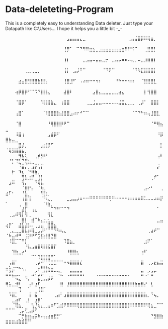 # Data-deleteting-Program
This is a completely easy to understanding Data deleter.
Just type your Datapath like C:\Users\...
I hope it helps you a little bit -_-

⠀⠀⠀⠀⠀⠀⠀⠀⠀⠀⠀⠀⠀⠀⠀⠀⠀⠀⠀⣠⣤⣤⣤⣄⣀⠀⠀⠀⠀⠀⠀⠀⠀⠀⠀⠀⠀⠀⢀⣤⣬⣿⡿⠿⢿⣶⡀⠀⠀⠀⠀⠀⠀⠀⠀⠀⠀⠀⠀⠀⠀⠀⠀⠀⠀
⠀⠀⠀⠀⠀⠀⠀⠀⠀⠀⠀⠀⠀⠀⠀⠀⠀⠀⢸⡿⠁⠀⠉⠙⠻⠿⣶⣦⣀⣠⣤⣤⣤⣤⣤⣤⣶⠿⠟⠫⠉⠀⠀⢀⣿⣿⡇⠀⠀⠀⠀⠀⠀⠀⠀⠀⠀⠀⠀⠀⠀⠀⠀⠀⠀
⠀⠀⠀⠀⠀⠀⠀⠀⠀⠀⠀⠀⠀⠀⠀⠀⠀⠀⢸⡇⠀⠀⠀⠀⣀⣠⣤⠤⣤⣤⣀⡒⠀⣀⣤⡤⠶⠶⠤⣄⡀⠤⣀⣸⣿⣿⡇⠀⠀⠀⠀⠀⠀⠀⠀⠀⠀⠀⠀⠀⠀⠀⠀⠀⠀
⠀⠀⠀⠀⠀⠀⢀⣀⢀⣀⡀⠀⠀⠀⠀⠀⠀⠀⢸⡇⠀⣠⡼⠛⠉⠀⠀⠀⠀⠀⠈⠙⠟⠉⠀⠀⠀⠀⠀⠈⠙⠳⣏⣿⣿⣿⡇⠀⠀⠀⠀⠀⠀⠀⠀⠀⠀⠀⠀⠀⠀⠀⠀⠀⠀
⠀⠀⠀⠀⣴⣤⣿⣻⣿⣿⣷⣿⣧⠀⠀⠀⠀⠀⢸⣿⣸⠋⠀⠠⠴⠶⠒⠒⠲⠆⠀⠀⠀⠀⠘⠓⠒⠒⠲⠶⠀⠀⠈⣿⣿⣿⣇⠀⠀⠀⠀⠀⠀⠀⠀⠀⠀⠀⠀⠀⠀⠀⠀⠀⠀
⠀⠀⠀⢴⡿⣿⡿⠋⠉⠩⠙⣿⣿⣄⠀⠀⠀⠀⣼⣿⠇⠀⠀⠀⠀⠀⠀⣠⣿⣄⣀⣀⣀⣀⣀⣴⣄⠀⠀⠀⠀⠀⠀⡇⢻⣿⣿⠀⠀⠀⠀⠀⠀⠀⠀⠀⠀⠀⠀⠀⠀⠀⠀⠀⠀
⠀⠀⠀⠈⣿⡿⠁⠀⠀⠀⠀⠹⣿⣿⣷⣄⠀⢰⣿⣿⠀⠀⠀⠀⠀⢀⣀⣨⣤⣤⠤⠤⠤⠤⠤⣬⣭⣄⣀⣀⠀⢀⡼⠁⠀⣿⣿⡇⠀⠀⠀⠀⠀⠀⠀⠀⠀⠀⠀⠀⠀⠀⠀⠀⠀
⠀⠀⠀⢠⣿⠁⠀⠀⠀⠀⠀⠀⠹⣿⣿⣿⣷⣼⣿⣿⣠⠴⠖⠚⠉⠉⠀⠀⠀⠀⠀⠀⠀⠀⠀⠀⠀⠀⠀⠈⠉⠙⠓⠶⢤⣸⣿⣇⠀⠀⠀⠀⠀⠀⠀⠀⠀⠀⠀⠀⠀⠀⠀⠀⠀
⠀⠀⠀⠈⣿⠀⠀⠀⠀⠀⠀⠀⠀⠘⢿⣿⣿⡿⠟⠉⠀⠀⠀⠀⠀⠀⠀⠀⠀⠀⠀⠀⠀⠀⠀⠀⠀⠀⠀⠀⠀⠀⠀⠀⠀⠈⠛⢿⣦⣀⠀⠀⠀⠀⠀⠀⠀⠀⠀⠀⠀⠀⠀⠀⠀
⠀⠀⠀⠸⣿⢰⠀⠀⠀⠀⠀⠀⠀⣠⣾⡿⠋⠀⠀⠀⠀⠀⠀⠀⠀⠀⠀⠀⠀⠀⠀⠀⠀⠀⠀⠀⠀⠀⠀⠀⠀⠀⠀⠀⠀⠀⠀⠘⡿⣿⣷⣤⣀⠀⠀⠀⠀⠀⠀⠀⠀⠀⠀⠀⠀
⠀⠀⠀⠀⣿⡼⡀⠀⠀⠀⠀⣠⣾⡿⠋⠀⠀⠀⠀⠀⠀⠀⠀⠀⠀⠀⠀⠀⠀⠀⠀⠀⠀⠀⠀⠀⠀⠀⠀⠀⠀⠀⠀⠀⠀⠀⠀⠀⡇⠈⢿⣻⣿⣷⣦⡀⠀⠀⠀⠀⠀⠀⠀⠀⠀
⠀⠀⠀⠀⢻⣧⢅⠀⠀⢀⡾⣻⠟⠀⠀⠀⠀⠀⠀⠀⠀⠀⠀⠀⠀⠀⠀⠀⠀⠀⠀⠀⠀⠀⠀⠀⠀⠀⠀⠀⠀⠀⠀⠀⠀⠀⠀⢠⠇⠀⠘⡇⠹⣇⠙⢿⣦⣀⠀⠀⠀⠀⠀⠀⠀
⠀⠀⠀⠀⠘⣿⡌⡀⣰⡟⢡⡏⠀⠀⠀⠀⠀⠀⠀⠀⠀⠀⠀⠀⠀⠀⠀⠀⠀⠀⠀⠀⠀⠀⠀⠀⠀⠀⠀⠀⠀⠀⠀⠀⠀⠀⠀⡜⠀⠀⠀⡗⠀⠹⣆⠀⠙⢿⣷⡀⠀⠀⠀⠀⠀
⠀⠀⠀⠀⠀⢻⣧⣰⡟⠀⢸⡇⠀⠀⠀⠀⠀⠀⠀⠀⠀⠀⠀⠀⠀⠀⠀⠀⠀⠀⠀⠀⠀⠀⠀⠀⠀⠀⠀⠀⠀⠀⠀⠀⠀⢀⠞⠁⠀⠀⣰⠿⠀⠀⢻⡄⠀⠀⠙⢿⣧⠀⠀⠀⠀
⠀⠀⠀⠀⠀⠈⣿⡟⡄⠀⠈⢷⡀⠀⠀⠀⠀⠀⠀⠀⠀⠀⠀⠀⠀⠀⠀⠀⠀⠀⠀⠀⠀⠀⠀⠀⠀⠀⠀⠀⠀⠀⠀⣠⠔⠃⠀⠀⢀⣴⠏⠂⠀⠀⠘⣧⡀⠀⠀⠀⠻⣷⡀⠀⠀
⠀⠀⠀⠀⠀⢰⣿⢹⠀⠀⠀⠈⠳⣄⡀⠀⠀⠀⠀⣀⣠⣤⡴⠶⠒⠒⠛⠛⠛⠛⠛⠛⢛⠛⠒⠒⠒⠒⠶⠶⠶⠶⠿⠥⠤⠤⠴⠶⡟⠁⠀⠀⠀⢀⠀⣿⠀⠀⠀⠀⠀⠹⣷⡀⠀
⠀⠀⠀⠀⠀⣼⡏⠀⢠⣄⠀⠀⠀⠀⠉⠙⠛⠉⠉⠙⠀⠀⠀⠀⠀⠀⠀⠀⠀⠀⠀⠀⠀⠀⠀⠀⠀⠀⠀⠀⠀⠀⠀⠀⠀⠀⠀⠁⠀⠀⢀⣠⠾⢻⡇⢻⢀⠀⠀⠀⠀⠀⢻⣇⠀
⠀⠀⠀⠀⠀⣿⡇⠀⣾⠉⠷⣄⣂⣂⣀⠀⠀⠀⠀⠀⠀⠀⠀⠀⠀⠀⠀⠀⠀⠀⠀⠀⠀⠀⠀⠀⠀⠀⠀⠀⠀⠀⠀⠀⠀⠀⠀⣀⣤⢴⡟⠁⠀⣼⣧⣼⡧⠄⢀⣠⣤⠀⣿⣿⣦
⠀⢀⣄⣀⣀⣿⣧⡶⢿⣀⣠⡼⠋⠉⠉⠙⠳⢦⣄⠀⠀⠀⠀⠀⠀⠀⠀⠀⠀⠀⠀⠀⠀⠀⠀⠀⠀⠀⠀⠀⠀⠀⠀⠀⢀⣴⠞⠉⠀⠈⠷⣤⠾⠛⠀⢨⡽⠟⠋⣩⣯⣾⣿⣙⣿
⠀⠸⣿⡉⠉⠛⡇⠀⠀⠀⠀⠀⠀⠀⠀⠀⠀⠀⠹⣿⣦⡀⠀⠀⠀⠀⠀⠀⠀⠀⠀⠀⠀⠀⠀⠀⠀⠀⠀⠀⠀⠀⠀⣰⠟⠁⠀⠀⠀⠀⠀⠀⠀⠀⠀⠘⣧⣠⣶⣿⢿⣿⣯⣿⡏
⠀⠀⢹⣷⣀⡴⠃⠀⠀⠀⠀⠀⠀⠀⠀⠀⠀⠀⠀⠸⣿⣿⣆⠀⠀⠀⠀⠀⠀⠀⠀⠀⠀⠀⠀⠀⠀⠀⠀⠀⠀⠀⢰⠏⠀⠀⠀⠀⠀⠀⠀⠀⠀⠀⠀⠀⠀⠉⠁⠹⣿⣿⣿⠛⠁
⠀⢠⣿⠁⠀⠀⠀⠀⠀⢀⡴⠚⠉⢉⣉⣉⠉⠉⠒⠲⣿⣿⣿⣎⠀⠀⠀⠀⠀⠀⠀⠀⠀⠀⠀⠀⠀⠀⠀⠀⠀⠀⣿⠀⢀⡠⣖⣦⣭⣤⣥⣐⠒⠦⢄⡀⠀⠀⠀⡤⠿⣿⣦⣤⠀
⣤⣾⣇⣀⡀⠀⠀⠀⣠⠎⣠⡴⠛⠉⠉⠉⠹⣆⠀⢀⣿⣿⣿⣿⡄⠀⠀⠀⢀⣀⣀⣀⣀⣀⣀⣀⣀⣀⡀⠀⠀⠀⣿⢀⠎⣾⠋⠀⠀⠀⠀⠉⠳⣄⠀⠙⡄⠀⠀⣧⣀⣤⡾⠟⠀
⢿⣥⣀⣺⠇⠀⠀⢠⠇⣰⠏⠀⠀⠀⠀⠀⠀⣿⠀⣸⣿⣿⣿⣿⣿⣿⣿⣿⣿⣿⣿⣿⣿⣿⣿⣿⣿⣿⣿⣿⣷⣶⣿⡜⠀⣇⠀⠀⠀⠀⠀⠀⠀⢹⠀⠀⠁⠀⠀⢸⣿⠁⠀⠀⠀
⠀⠹⣿⡁⠀⠀⠀⢸⠀⣯⠀⠀⠀⠀⠀⢀⣴⠃⣰⣿⣿⣿⣿⣿⣿⣿⣿⣿⣿⣿⣿⣿⣿⣿⣿⣿⣿⣿⣿⣿⣿⣿⣿⣷⡀⠙⢦⡀⠀⠀⠀⣀⣴⠏⠀⢀⡇⠀⣰⡿⠁⠀⠀⠀⠀
⠀⠀⠈⢿⣦⡀⠀⠀⢣⡘⢦⣄⣀⣤⠶⠋⣡⣾⠟⠿⠿⠿⢿⣿⣿⣿⣿⣿⣿⣿⣿⣿⣿⣿⣿⣿⣿⣿⡿⠿⠿⠿⠿⠟⢿⣦⣀⠉⠉⠉⠉⠉⠀⢀⡤⢋⣠⡾⠋⠀⠀⠀⠀⠀⠀
⠀⠀⠀⠀⠉⡛⣷⣶⣤⡭⠷⠤⣤⣴⣶⣟⡛⠁⠀⠀⠀⠀⠀⠀⠀⠀⠀⠀⠀⠀⠀⠀⠀⠀⠀⠀⠀⠀⠀⠀⠀⠀⠀⠀⠀⠙⣻⣿⣷⣶⣶⣶⣴⣷⣾⣿⠛⠀⠀⠀⠀⠀⠀⠀⠀
